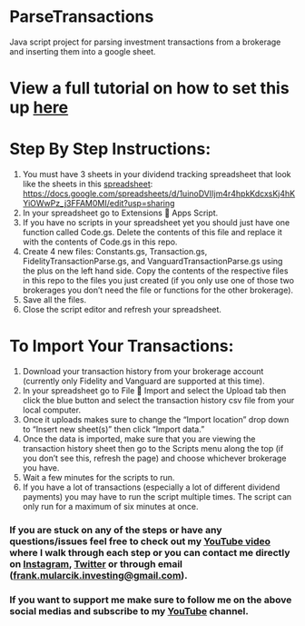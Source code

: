 # ParseTransactions
Java script project for parsing investment transactions from a brokerage and inserting them into a google sheet.

# View a full tutorial on how to set this up [here]()

# Step By Step Instructions:

1.	You must have 3 sheets in your dividend tracking spreadsheet that look like the sheets in this [spreadsheet](https://docs.google.com/spreadsheets/d/1uinoDVIIjm4r4hpkKdcxsKj4hKYiOWwPz_j3FFAM0MI/edit?usp=sharing): https://docs.google.com/spreadsheets/d/1uinoDVIIjm4r4hpkKdcxsKj4hKYiOWwPz_j3FFAM0MI/edit?usp=sharing
2.	In your spreadsheet go to Extensions  Apps Script.
3.	If you have no scripts in your spreadsheet yet you should just have one function called Code.gs.  Delete the contents of this file and replace it with the contents of Code.gs in this repo.
4.	Create 4 new files: Constants.gs, Transaction.gs, FidelityTransactionParse.gs, and VanguardTransactionParse.gs using the plus on the left hand side.  Copy the contents of the respective files in this repo to the files you just created (if you only use one of those two brokerages you don’t need the file or functions for the other brokerage).
5.	Save all the files. 
6.	Close the script editor and refresh your spreadsheet.

# To Import Your Transactions:
1.	Download your transaction history from your brokerage account (currently only Fidelity and Vanguard are supported at this time).
2.	In your spreadsheet go to File  Import and select the Upload tab then click the blue button and select the transaction history csv file from your local computer.
3.	Once it uploads makes sure to change the “Import location” drop down to “Insert new sheet(s)” then click “Import data.”
4.	Once the data is imported, make sure that you are viewing the transaction history sheet then go to the Scripts menu along the top (if you don’t see this, refresh the page) and choose whichever brokerage you have.
5.	Wait a few minutes for the scripts to run.
6.	If you have a lot of transactions (especially a lot of different dividend payments) you may have to run the script multiple times.  The script can only run for a maximum of six minutes at once.

### If you are stuck on any of the steps or have any questions/issues feel free to check out my [YouTube video]() where I walk through each step or you can contact me directly on [Instagram](https://www.instagram.com/frankmularcik/), [Twitter](https://twitter.com/FrankMularcik) or through email (frank.mularcik.investing@gmail.com).

### If you want to support me make sure to follow me on the above social medias and subscribe to my [YouTube](https://www.youtube.com/c/FrankMularcik) channel.
